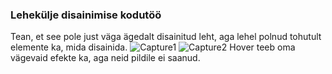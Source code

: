 ### Lehekülje disainimise kodutöö
Tean, et see pole just väga ägedalt disainitud leht, aga lehel polnud tohutult elemente ka, mida disainida.
![Capture1](https://user-images.githubusercontent.com/70900275/138744812-3c029792-b642-416d-822e-09a699be558e.PNG)
![Capture2](https://user-images.githubusercontent.com/70900275/138744850-177f2cfb-67d0-4913-818b-b09d4ce19aca.PNG)
Hover teeb oma vägevaid efekte ka, aga neid pildile ei saanud.
